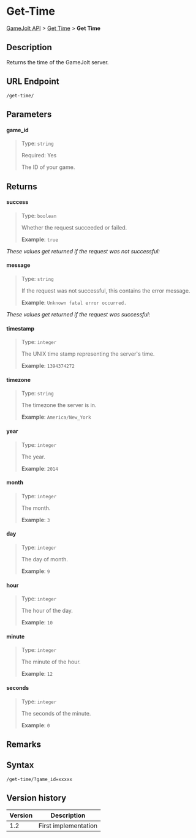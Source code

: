 # Get-Time

[GameJolt API](../index.md) > [Get Time](index.md) > __Get Time__

## Description

Returns the time of the GameJolt server.

## URL Endpoint

```
/get-time/
```

## Parameters

#### game_id
> Type: `string`
>
> Required: Yes
>
> The ID of your game.

## Returns

#### success
> Type: `boolean`
>
> Whether the request succeeded or failed.
>
> __Example__: `true`

_These values get returned if the request was not successful:_

#### message
> Type: `string`
>
> If the request was not successful, this contains the error message.
>
> __Example__: `Unknown fatal error occurred.`

_These values get returned if the request was successful:_

#### timestamp
> Type: `integer`
>
> The UNIX time stamp representing the server's time.
>
> __Example__: `1394374272`

#### timezone
> Type: `string`
>
> The timezone the server is in.
>
> __Example__: `America/New_York`

#### year
> Type: `integer`
>
> The year.
>
> __Example__: `2014`

#### month
> Type: `integer`
>
> The month.
>
> __Example__: `3`

#### day
> Type: `integer`
>
> The day of month.
>
> __Example__: `9`

#### hour
> Type: `integer`
>
> The hour of the day.
>
> __Example__: `10`

#### minute
> Type: `integer`
>
> The minute of the hour.
>
> __Example__: `12`

#### seconds
> Type: `integer`
>
> The seconds of the minute.
>
> __Example__: `0`

## Remarks

## Syntax

```
/get-time/?game_id=xxxxx
```

## Version history

Version		 | Description
---			 | ---
1.2			 | First implementation
